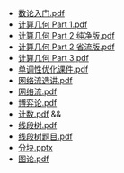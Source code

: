 - [数论入门.pdf](数论入门.pdf) [](https://www.luogu.com.cn/training/572684)
- [计算几何 Part 1.pdf](计算几何Part1.pdf)
- [计算几何 Part 2 纯净版.pdf](计算几何Part2纯净版.pdf)
- [计算几何 Part 2 省流版.pdf](计算几何Part2省流版.pdf) [](https://www.luogu.com.cn/training/572792)
- [计算几何 Part 3.pdf](计算几何Part3.pdf) [](https://www.luogu.com.cn/training/572775)
- [单调性优化课件.pdf](单调性优化课件.pdf)
- [网络流选讲.pdf](网络流选讲.pdf)
- [网络流.pdf](网络流.pdf) [](https://www.luogu.com.cn/training/572748)
- [博弈论.pdf](博弈论.pdf) [](https://www.luogu.com.cn/training/572681)
- [计数.pdf](计数.pdf) && [](https://www.luogu.com.cn/training/571747)
- [线段树.pdf](线段树.pdf) [](https://www.luogu.com.cn/training/574049)
- [线段树题目.pdf](线段树题目.pdf)
- [分块.pptx](分块.pptx)
- [图论.pdf](图论.pdf)
